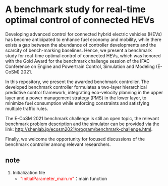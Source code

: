 # A benchmark study for real-time optimal control of connected HEVs

Developing advanced control for connected hybrid electric vehicles (HEVs) has become anticipated to enhance fuel economy and mobility, while there exists a gap between the abundance of controller developments and the scarcity of bench-marking baselines. Hence, we present a benchmark study for real-time optimal control of connected HEVs, which was honored with the Gold Award for the benchmark challenge session of the IFAC Conference on Engine and Powertrain Control, Simulation and Modeling (E-CoSM) 2021. 

In this repository, we present the awarded benchmark controller. The developed benchmark controller formulates a two-layer hierarchical predictive control framework, integrating eco-velocity planning in the upper layer and a power management strategy (PMS) in the lower layer, to minimize fuel consumption while enforcing constraints and satisfying multiple traffic rules. 

The E-CoSM 2021 benchmark challenge is still an open topic, the relevant benchmark problem description and the simulator can be  provided via the
link: http://shenlab.jp/ecosm2021/program/benchmark-challenge.html.

Finally, we welcome the opportunity for focused discussions of the benchmark controller among relevant researchers.

## note
1. Initialization file
    - <font color=Red>"InitialParameter_main.m"</font>：main function
